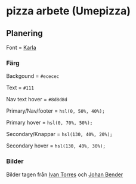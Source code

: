 # pizza arbete (Umepizza)
## Planering 
Font = [Karla](https://fonts.google.com/specimen/Karla?query=Karla)
### Färg
Backgound = `#ececec`

Text = `#111`

Nav text hover = `#8d8d8d`

Primary/Nav/footer = `hsl(0, 50%, 40%);`

Primary hover = `hsl(0, 70%, 50%);`

Secondary/Knappar = `hsl(130, 40%, 20%);`

Secondary hover = `hsl(130, 40%, 30%);`
### Bilder
Bilder tagen från [Ivan Torres](https://unsplash.com/@iavnt?utm_source=unsplash&utm_medium=referral&utm_content=creditCopyText) och [Johan Bender](https://unsplash.com/@titan90)

